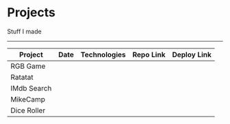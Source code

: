 # Projects
Stuff I made

---

| Project      | Date | Technologies | Repo Link |  Deploy Link |
|--------------|------|--------------|-----------|--------------|
|RGB Game      |          |          |              |          |
|Ratatat       |          |          |              |          |
|IMdb Search   |          |          |              |          |
|MikeCamp      |          |          |              |          |
|Dice Roller   |          |          |              |          |
